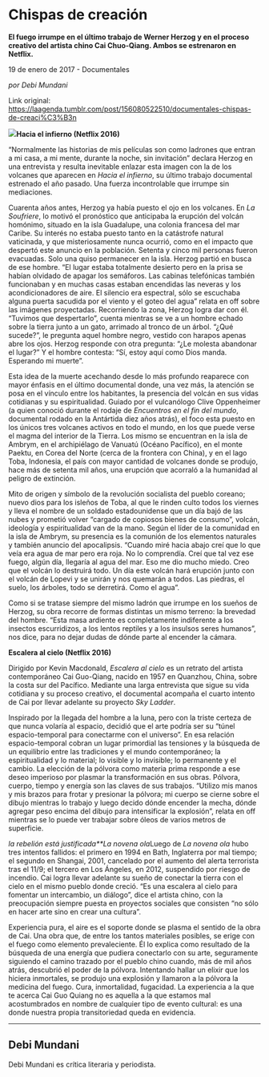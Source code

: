 # Chispas de creación

**El fuego irrumpe en el último trabajo de Werner Herzog y en el proceso creativo del artista chino Cai Chuo-Qiang. Ambos se estrenaron en Netflix.**

19 de enero de 2017 - Documentales

_por Debi Mundani_

Link original: https://laagenda.tumblr.com/post/156080522510/documentales-chispas-de-creaci%C3%B3n

![](https://64.media.tumblr.com/eff9dd5f711c410c63d0ce46867e4634/tumblr_inline_pjzp2ts9xe1t6q87u_500.jpg)**Hacia el infierno (Netflix 2016)**

“Normalmente las historias de mis películas son como ladrones que entran a mi casa, a mi mente, durante la noche, sin invitación” declara Herzog en una entrevista y resulta inevitable enlazar esta imagen con la de los volcanes que aparecen en *Hacia el infierno*, su último trabajo documental estrenado el año pasado. Una fuerza incontrolable que irrumpe sin mediaciones. 

Cuarenta años antes, Herzog ya había puesto el ojo en los volcanes. En *La Soufriere*, lo motivó el pronóstico que anticipaba la erupción del volcán homónimo, situado en la isla Guadalupe, una colonia francesa del mar Caribe. Su interés no estaba puesto tanto en la catástrofe natural vaticinada, y que misteriosamente nunca ocurrió, como en el impacto que despertó este anuncio en la población. Setenta y cinco mil personas fueron evacuadas. Solo una quiso permanecer en la isla. Herzog partió en busca de ese hombre. “El lugar estaba totalmente desierto pero en la prisa se habían olvidado de apagar los semáforos. Las cabinas telefónicas también funcionaban y en muchas casas estaban encendidas las neveras y los acondicionadores de aire. El silencio era espectral, sólo se escuchaba alguna puerta sacudida por el viento y el goteo del agua” relata en off sobre las imágenes proyectadas. Recorriendo la zona, Herzog logra dar con él. “Tuvimos que despertarlo”, cuenta mientras se ve a un hombre echado sobre la tierra junto a un gato, arrimado al tronco de un árbol. “¿Qué sucede?”, le pregunta aquel hombre negro, vestido con harapos apenas abre los ojos. Herzog responde con otra pregunta: “¿Le molesta abandonar el lugar?” Y el hombre contesta: “Sí, estoy aquí como Dios manda. Esperando mi muerte”.

Esta idea de la muerte acechando desde lo más profundo reaparece con mayor énfasis en el último documental donde, una vez más, la atención se posa en el vínculo entre los habitantes, la presencia del volcán en sus vidas cotidianas y su espiritualidad. Guiado por el vulcanólogo Clive Oppenheimer (a quien conoció durante el rodaje de *Encuentros en el fin del mundo*, documental rodado en la Antártida diez años atrás), el foco esta puesto en los únicos tres volcanes activos en todo el mundo, en los que puede verse el magma del interior de la Tierra. Los mismo se encuentran en la isla de Ambrym, en el archipiélago de Vanuatú (Océano Pacífico), en el monte Paektu, en Corea del Norte (cerca de la frontera con China), y en el lago Toba, Indonesia, el país con mayor cantidad de volcanes donde se produjo, hace más de setenta mil años, una erupción que acorraló a la humanidad al peligro de extinción. 

Mito de origen y símbolo de la revolución socialista del pueblo coreano; nuevo dios para los isleños de Toba, al que le rinden culto todos los viernes y lleva el nombre de un soldado estadounidense que un día bajó de las nubes y prometió volver “cargado de copiosos bienes de consumo”, volcán, ideología y espiritualidad van de la mano. Según el líder de la comunidad en la isla de Ambrym, su presencia es la comunión de los elementos naturales y también anuncio del apocalipsis. “Cuando miré hacia abajo creí que lo que veía era agua de mar pero era roja. No lo comprendía. Creí que tal vez ese fuego, algún día, llegaría al agua del mar. Eso me dio mucho miedo. Creo que el volcán lo destruirá todo. Un día este volcán hará erupción junto con el volcán de Lopevi y se unirán y nos quemarán a todos. Las piedras, el suelo, los árboles, todo se derretirá. Como el agua”. 

Como si se tratase siempre del mismo ladrón que irrumpe en los sueños de Herzog, su obra recorre de formas distintas un mismo terreno: la brevedad del hombre. “Esta masa ardiente es completamente indiferente a los insectos escurridizos, a los lentos reptiles y a los insulsos seres humanos”, nos dice, para no dejar dudas de dónde parte al encender la cámara.

  
**Escalera al cielo (Netflix 2016)**

Dirigido por Kevin Macdonald, *Escalera al cielo* es un retrato del artista contemporáneo Cai Guo-Qiang, nacido en 1957 en Quanzhou, China, sobre la costa sur del Pacífico. Mediante una larga entrevista que sigue su vida cotidiana y su proceso creativo, el documental acompaña el cuarto intento de Cai por llevar adelante su proyecto *Sky Ladder*. 

Inspirado por la llegada del hombre a la luna, pero con la triste certeza de que nunca volaría al espacio, decidió que el arte podría ser su “túnel espacio-temporal para conectarme con el universo”. En esa relación espacio-temporal cobran un lugar primordial las tensiones y la búsqueda de un equilibrio entre las tradiciones y el mundo contemporáneo; la espiritualidad y lo material; lo visible y lo invisible; lo permanente y el cambio. La elección de la pólvora como materia prima responde a ese deseo imperioso por plasmar la transformación en sus obras. Pólvora, cuerpo, tiempo y energía son las claves de sus trabajos. “Utilizo mis manos y mis brazos para frotar y presionar la pólvora; mi cuerpo se cierne sobre el dibujo mientras lo trabajo y luego decido dónde encender la mecha, dónde agregar peso encima del dibujo para intensificar la explosión”, relata en off mientras se lo puede ver trabajar sobre óleos de varios metros de superficie.

*la rebelión está justificada**La novena ola*Luego de *La novena ola* hubo tres intentos fallidos: el primero en 1994 en Bath, Inglaterra por mal tiempo; el segundo en Shangai, 2001, cancelado por el aumento del alerta terrorista tras el 11/9; el tercero en Los Ángeles, en 2012, suspendido por riesgo de incendio. Cai logra llevar adelante su sueño de conectar la tierra con el cielo en el mismo pueblo donde creció. “Es una escalera al cielo para fomentar un intercambio, un diálogo”, dice el artista chino, con la preocupación siempre puesta en proyectos sociales que consisten “no sólo en hacer arte sino en crear una cultura”. 

Experiencia pura, el aire es el soporte donde se plasma el sentido de la obra de Cai. Una obra que, de entre los tantos materiales posibles, se erige con el fuego como elemento prevaleciente. Él lo explica como resultado de la búsqueda de una energía que pudiera conectarlo con su arte, seguramente siguiendo el camino trazado por el pueblo chino cuando, más de mil años atrás, descubrió el poder de la pólvora. Intentando hallar un elixir que los hiciera inmortales, se produjo una explosión y llamaron a la pólvora la medicina del fuego. Cura, inmortalidad, fugacidad. La experiencia a la que te acerca Cai Guo Quiang no es aquella a la que estamos mal acostumbrados en nombre de cualquier tipo de evento cultural: es una donde nuestra propia transitoriedad queda en evidencia.

  




---

Debi Mundani
------------

 Debi Mundani es crítica literaria y periodista. 

